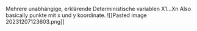 Mehrere unabhängige, erklärende Deterministische variablen X1...Xn Also basically punkte mit x und y koordinate.
![[Pasted image 20231207123603.png]]
